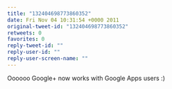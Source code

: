 ```yaml
---
title: "132404698773860352"
date: Fri Nov 04 10:31:54 +0000 2011
original-tweet-id: "132404698773860352"
retweets: 0
favorites: 0
reply-tweet-id: ""
reply-user-id: ""
reply-user-screen-name: ""
---
```

Oooooo Google+ now works with Google Apps users :)
